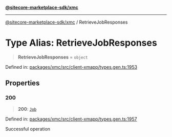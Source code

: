 [**@sitecore-marketplace-sdk/xmc**](../README.md)

***

[@sitecore-marketplace-sdk/xmc](../README.md) / RetrieveJobResponses

# Type Alias: RetrieveJobResponses

> **RetrieveJobResponses** = `object`

Defined in: [packages/xmc/src/client-xmapp/types.gen.ts:1953](https://github.com/Sitecore/sitecore-marketplace-sdk/blob/af886e6134b8d1079ef5b8ef70b7eb2f1d9c8aeb/packages/xmc/src/client-xmapp/types.gen.ts#L1953)

## Properties

### 200

> **200**: [`Job`](Job.md)

Defined in: [packages/xmc/src/client-xmapp/types.gen.ts:1957](https://github.com/Sitecore/sitecore-marketplace-sdk/blob/af886e6134b8d1079ef5b8ef70b7eb2f1d9c8aeb/packages/xmc/src/client-xmapp/types.gen.ts#L1957)

Successful operation
